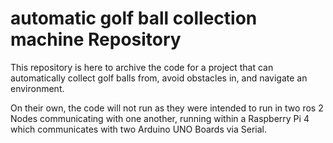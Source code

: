 # automatic golf ball collection machine Repository 

This repository is here to archive the code for a project that can automatically collect golf balls from, avoid obstacles in, and navigate an environment.

On their own, the code will not run as they were intended to run in two ros 2 Nodes communicating with one another, running within a Raspberry Pi 4 which communicates with two Arduino UNO Boards via Serial. 

